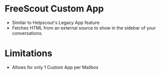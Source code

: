 # FreeScout Custom App 

* Similar to Helpscout's Legacy App feature.
* Fetches HTML from an external source to show in the sidebar of your conversations. 

# Limitations

* Allows for only 1 Custom App per Mailbox
